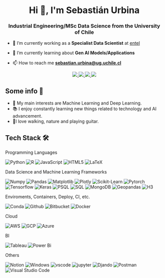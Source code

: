 <h1 align="center">Hi 👋, I'm Sebastián Urbina</h1>
<h3 align="center">Industrial Engineering/MSc Data Science from the University of Chile</h3>

- 🔭 I’m currently working as a **Specialist Data Scientist** at [entel]([https://www.entel.cl/)

- 🌱 I’m currently learning about **Gen AI Models/Applications**

- 📫 How to reach me **sebastian.urbina@ug.uchile.cl**

<p align="center">
    <a href="https://linkedin.com/in/sebaurbina">
        <img src="https://img.shields.io/badge/LinkedIn-0077B5?style=for-the-badge&logo=linkedin&logoColor=white"/>
    </a>
    <a href="mailto:sebastian.urbina@ug.uchile.cl">
        <img src="https://img.shields.io/badge/Gmail-D14836?style=for-the-badge&logo=gmail&logoColor=white"/>
    </a>
    <a href="CV_Sebastian_Urbina_en.pdf">
        <img src="https://img.shields.io/badge/Resume-Blue?style=for-the-badge&logoColor=white"/>
    </a>
    <a href="CV_Sebastian_Urbina_es.pdf">
        <img src="https://img.shields.io/badge/Resume (in spanish)-a?style=for-the-badge&logoColor=white"/>
    </a>
</p>

## Some info 🦆

- 💙 My main interests are Machine Learning and Deep Learning. 
- 📚 I enjoy constantly learning new things related to technology and AI advancement.
- 🎸I love walking, nature and playing guitar.
<!-- <h3 align="left">Connect with me:</h3>
<p align="left">
<a href="https://linkedin.com/in/sebaurbina" target="blank"><img align="center" src="https://raw.githubusercontent.com/rahuldkjain/github-profile-readme-generator/master/src/images/icons/Social/linked-in-alt.svg" alt="sebaurbina" height="30" width="40" /></a>
</p> -->

## Tech Stack 🛠️

Programming Languages

![Python](https://img.shields.io/badge/Python-FFD43B?style=for-the-badge&logo=python&logoColor=blue)
![R](https://img.shields.io/badge/R-276DC3?style=for-the-badge&logo=r&logoColor=white)
![JavaScript](https://img.shields.io/static/v1?style=for-the-badge&message=JavaScript&color=222222&logo=JavaScript&logoColor=F7DF1E&label=)
![HTML5](https://img.shields.io/static/v1?style=for-the-badge&message=HTML5&color=E34F26&logo=HTML5&logoColor=FFFFFF&label=)
![LaTeX](https://img.shields.io/badge/latex-%23008080.svg?style=for-the-badge&logo=latex&logoColor=white)

Data Science and Machine Learning Frameworks

![Numpy](https://img.shields.io/badge/Numpy-777BB4?style=flat-square&logo=numpy&logoColor=white])
![Pandas](https://img.shields.io/badge/Pandas-2C2D72?style=flat-square&logo=pandas&logoColor=white])
![Matplotlib](https://img.shields.io/badge/Matplotlib-%23ffffff.svg?style=flat-square&logo=Matplotlib&logoColor=black)
![Plotly](https://img.shields.io/badge/Plotly-239120?style=flat-square&logo=plotly&logoColor=white])
![Scikit-Learn](https://img.shields.io/badge/scikit_learn-F7931E?style=flat-square&logo=scikit-learn&logoColor=white])
![Pytorch](https://img.shields.io/badge/PyTorch-EE4C2C?style=flat-square&logo=pytorch&logoColor=white])
![Tensorflow](https://img.shields.io/badge/TensorFlow-FF6F00?style=flat-square&logo=tensorflow&logoColor=white)
![Keras](https://img.shields.io/badge/Keras-%23D00000.svg?style=flat-square&logo=Keras&logoColor=white)
![PSQL](https://img.shields.io/badge/PostgreSQL-316192?style=flat-square&logo=postgresql&logoColor=white)
![SQL](https://img.shields.io/badge/MySQL-00000F?style=flat-square&logo=mysql&logoColor=white)
![MongoDB](https://img.shields.io/static/v1?style=flat-square&message=MongoDB&color=47A248&logo=MongoDB&logoColor=FFFFFF&label=)
![Geopandas](https://img.shields.io/badge/geopandas-black?logo=geopandas)
![H3](https://img.shields.io/badge/H3-blue?logo=h3)

Enviroments, Containers, Deploy, CI, etc.

![Conda](https://img.shields.io/badge/conda-342B029.svg?&style=flat-square&logo=anaconda&logoColor=white)
![Github](https://img.shields.io/badge/GitHub-100000?style=flat-square&logo=github&logoColor=white)
![Bitbucket](https://img.shields.io/badge/bitbucket-%230047B3.svg?style=flat-square&logo=bitbucket&logoColor=white)
![Docker](https://img.shields.io/badge/docker-%230db7ed.svg?style=flat-square&logo=docker&logoColor=white)

Cloud

![AWS](https://img.shields.io/badge/Amazon_AWS-FF9900?style=flat-square&logo=amazonaws&logoColor=white)
![GCP](https://img.shields.io/badge/Google_Cloud-4285F4?style=flat-square&logo=google-cloud&logoColor=white)
![Azure](https://img.shields.io/badge/azure-%230072C6.svg?style=flat-square&logo=microsoftazure&logoColor=white)

BI

![Tableau](https://img.shields.io/badge/Tableau-E97627?style=flat-square&logo=Tableau&logoColor=white)
![Power Bi](https://img.shields.io/badge/power_bi-F2C811?style=flat-square&logo=powerbi&logoColor=black)

Others

![Notion](https://img.shields.io/badge/Notion-000000?style=flat-square&logo=notion&logoColor=white)
![Windows](https://img.shields.io/badge/Windows-0078D6?style=flat-square&logo=windows&logoColor=white)
![vscode](https://img.shields.io/badge/VSCode-0078D4?style=flat-square&logo=visual%20studio%20code&logoColor=white)
![jupyter](https://img.shields.io/badge/Jupyter-F37626.svg?&style=flat-square&logo=Jupyter&logoColor=white)
![Djando](https://img.shields.io/badge/Django-092E20?style=flat-square&logo=django&logoColor=white)
![Postman](https://img.shields.io/badge/Postman-FF6C37?style=flat-square&logo=postman&logoColor=white)
![Visual Studio Code](https://img.shields.io/badge/Visual%20Studio%20Code-0078d7.svg?style=flat-square&logo=visual-studio-code&logoColor=white)